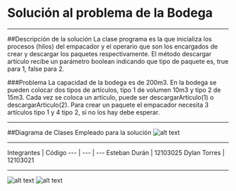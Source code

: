 # Solución al problema de la Bodega
****
##Descripción de la solución
La clase programa es la que inicializa los procesos (hilos) del empacador y el operario que son los encargados de crear y descargar los paquetes respectivamente. El método descargar artículo recibe un parámetro boolean indicando que tipo de paquete es, true para 1, false para 2.

###Problema
La capacidad de la bodega es de 200m3.
En la bodega se pueden colocar dos tipos de artículos, tipo 1 de volumen 10m3 y tipo 2 de 15m3.
Cada vez se coloca un artículo, puede ser descargarArticulo(1) o descargarArticulo(2).
Para crear un paquete el empacador necesita 3 artículos tipo 1 y 4 tipo 2, si no los hay debe esperar.
****
##Diagrama de Clases Empleado para la solución
![alt text](https://github.com/esteban-duran/threads/blob/master/diagrama_clases.PNG "Ejecución del programa")
****
Integrantes | Código
--- | --- | ---
Esteban Durán | 12103025 
Dylan Torres | 12103021 
****
![alt text](https://github.com/esteban-duran/threads/blob/master/bodega.PNG "Ejecución del programa")
![alt text](https://github.com/esteban-duran/threads/blob/master/bodega_2.PNG "Ejecución del programa")

